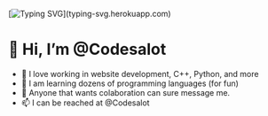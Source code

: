 [![Typing SVG](https://readme-typing-svg.herokuapp.com?color=%2332C257&duration=8000&lines=Wake+up+Neo.;The+Matrix+has+you.;Follow+the+white+rabbit;Knock+knock+Neo.)](typing-svg.herokuapp.com)
# 👋 Hi, I’m @Codesalot
- 👀 I love working in website development, C++, Python, and more
- 🌱 I am learning dozens of programming languages (for fun)
- 💞️ Anyone that wants colaboration can sure message me.
- 📫 I can be reached at @Codesalot
